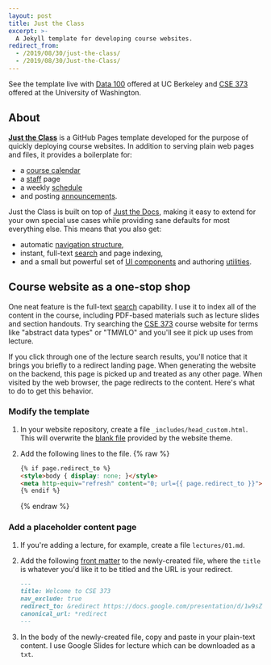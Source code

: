 ```yaml
---
layout: post
title: Just the Class
excerpt: >-
  A Jekyll template for developing course websites.
redirect_from:
  - /2019/08/30/just-the-class/
  - /2019/08/30/Just-the-Class/
---
```


See the template live with [Data 100][] offered at UC Berkeley and [CSE 373][] offered at the University of Washington.

[Data 100]: http://www.ds100.org/fa19/
[CSE 373]: https://courses.cs.washington.edu/courses/cse373/19au/

## About

**[Just the Class][]** is a GitHub Pages template developed for the purpose of quickly deploying course websites. In addition to serving plain web pages and files, it provides a boilerplate for:

[Just the Class]: /just-the-class/

- a [course calendar](/just-the-class/calendar/)
- a [staff](/just-the-class/staff/) page
- a weekly [schedule](/just-the-class/schedule/)
- and posting [announcements](/just-the-class/announcements/).

Just the Class is built on top of [Just the Docs][], making it easy to extend for your own special use cases while providing sane defaults for most everything else. This means that you also get:

[Just the Docs]: https://github.com/pmarsceill/just-the-docs

- automatic [navigation structure][],
- instant, full-text [search][] and page indexing,
- and a small but powerful set of [UI components][] and authoring [utilities][].

[navigation structure]: https://pmarsceill.github.io/just-the-docs/docs/navigation-structure/
[search]: https://pmarsceill.github.io/just-the-docs/docs/search/
[UI components]: https://pmarsceill.github.io/just-the-docs/docs/ui-components
[utilities]: https://pmarsceill.github.io/just-the-docs/docs/utilities

## Course website as a one-stop shop

One neat feature is the full-text [search][] capability. I use it to index all of the content in the course, including PDF-based materials such as lecture slides and section handouts. Try searching the [CSE 373][] course website for terms like "abstract data types" or "TMWLO" and you'll see it pick up uses from lecture.

If you click through one of the lecture search results, you'll notice that it brings you briefly to a redirect landing page. When generating the website on the backend, this page is picked up and treated as any other page. When visited by the web browser, the page redirects to the content. Here's what to do to get this behavior.

### Modify the template

1. In your website repository, create a file `_includes/head_custom.html`. This will overwrite the [blank file][] provided by the website theme.

2. Add the following lines to the file.
   {% raw %}
   ```html
   {% if page.redirect_to %}
   <style>body { display: none; }</style>
   <meta http-equiv="refresh" content="0; url={{ page.redirect_to }}">
   {% endif %}
   ```
   {% endraw %}

### Add a placeholder content page

1. If you're adding a lecture, for example, create a file `lectures/01.md`.

2. Add the following [front matter][] to the newly-created file, where the `title` is whatever you'd like it to be titled and the URL is your redirect.
   ```markdown
   ---
   title: Welcome to CSE 373
   nav_exclude: true
   redirect_to: &redirect https://docs.google.com/presentation/d/1w9sZhSH6MPBh_WB9dcBuz5RSUE32GqBcCXo6jprVQwI/edit#usp=sharing
   canonical_url: *redirect
   ---
   ```

3. In the body of the newly-created file, copy and paste in your plain-text content. I use Google Slides for lecture which can be downloaded as a `txt`.

[blank file]: https://github.com/pmarsceill/just-the-docs/blob/master/_includes/head_custom.html
[front matter]: https://jekyllrb.com/docs/front-matter/

